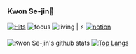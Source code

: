 ### Kwon Se-jin👋
[![Hits](https://hits.seeyoufarm.com/api/count/incr/badge.svg?url=https%3A%2F%2Fgithub.com%2F0307kwon&count_bg=%2379C83D&title_bg=%23555555&icon=&icon_color=%23E7E7E7&title=hits&edge_flat=false)](https://hits.seeyoufarm.com)
![focus](https://img.shields.io/badge/focus-frontend-orange)
![living](https://img.shields.io/badge/living-Daegu-3c9)  |  ⚡ [![notion](https://img.shields.io/badge/-notion-f1c40f)](https://www.notion.so/Kwon-Se-jin-00efb7fd292c4af0b03421dd639134b3)

![Kwon Se-jin's github stats](https://github-readme-stats.vercel.app/api?username=0307kwon&show_icons=true&theme=radical)<span>                       </span>[![Top Langs](https://github-readme-stats.vercel.app/api/top-langs/?username=0307kwon&layout=compact)](https://github.com/anuraghazra/github-readme-stats)


<!--
**0307kwon/0307kwon** is a ✨ _special_ ✨ repository because its `README.md` (this file) appears on your GitHub profile.

Here are some ideas to get you started:

- 🔭 I’m currently working on ...
- 🌱 I’m currently learning ...
- 👯 I’m looking to collaborate on ...
- 🤔 I’m looking for help with ...
- 💬 Ask me about ...
- 📫 How to reach me: ...
- 😄 Pronouns: ...
- ⚡ Fun fact: ...
-->
